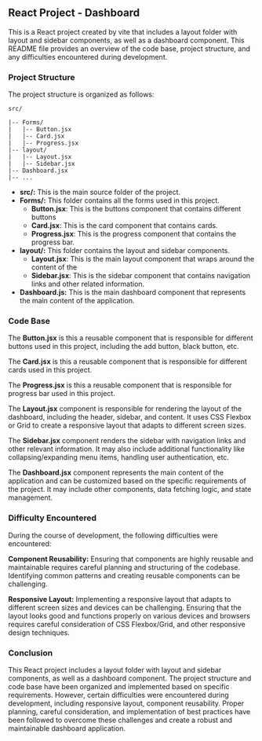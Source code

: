 ## React Project - Dashboard
This is a React project created by vite that includes a layout folder with layout and sidebar components, as well as a dashboard component. This README file provides an overview of the code base, project structure, and any difficulties encountered during development.

### Project Structure
The project structure is organized as follows:

```
src/

|-- Forms/
|   |-- Button.jsx
|   |-- Card.jsx
|   |-- Progress.jsx
|-- layout/
|   |-- Layout.jsx
|   |-- Sidebar.jsx
|-- Dashboard.jsx
|-- ...

```

* **src/:** This is the main source folder of the project.
* **Forms/:** This folder contains all the forms used in this project.
    * **Button.jsx**: This is the buttons component that contains different buttons 
    * **Card.jsx**: This is the card component that contains cards.
    * **Progress.jsx**: This is the progress component that contains the progress bar.
* **layout/:** This folder contains the layout and sidebar components.
    * **Layout.jsx**: This is the main layout component that wraps around the content of the 
    * **Sidebar.jsx**: This is the sidebar component that contains navigation links and other related information.
* **Dashboard.js:** This is the main dashboard component that represents the main content of the application.

### Code Base
The **Button.jsx** is this a reusable component that is responsible for different buttons used in this project, including the add button, black button, etc.

The **Card.jsx** is this a reusable component that is responsible for different cards used in this project.

The **Progress.jsx** is this a reusable component that is responsible for progress bar used in this project.

The **Layout.jsx** component is responsible for rendering the layout of the dashboard, including the header, sidebar, and content. It uses CSS Flexbox or Grid to create a responsive layout that adapts to different screen sizes.

The **Sidebar.jsx** component renders the sidebar with navigation links and other relevant information. It may also include additional functionality like collapsing/expanding menu items, handling user authentication, etc.

The **Dashboard.jsx** component represents the main content of the application and can be customized based on the specific requirements of the project. It may include other components, data fetching logic, and state management.

### Difficulty Encountered

During the course of development, the following difficulties were encountered:

**Component Reusability:** Ensuring that components are highly reusable and maintainable requires careful planning and structuring of the codebase. Identifying common patterns and creating reusable components can be challenging.

**Responsive Layout:** Implementing a responsive layout that adapts to different screen sizes and devices can be challenging. Ensuring that the layout looks good and functions properly on various devices and browsers requires careful consideration of CSS Flexbox/Grid, and other responsive design techniques.

### Conclusion

This React project includes a layout folder with layout and sidebar components, as well as a dashboard component. The project structure and code base have been organized and implemented based on specific requirements. However, certain difficulties were encountered during development, including responsive layout, component reusability. Proper planning, careful consideration, and implementation of best practices have been followed to overcome these challenges and create a robust and maintainable dashboard application.
